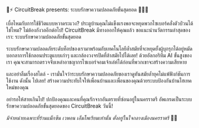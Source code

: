 🔋⚡️ CircuitBreak presents: ระบบรักษาความปลอดภัยขั้นสุดยอด 🕵️‍♂️🔥

เบื่อไหมกับการใช้ชีวิตแบบหวาดระแวง? ประตูบ้านคุณไม่แข็งแรงพอจะหยุดพวกไซเบอร์คลั่งตัวป่วนได้ใช่ไหม? ไม่ต้องกังวลอีกต่อไป! CircuitBreak มีทางออกให้คุณแล้ว ขอแนะนำนวัตกรรมล่าสุดของเรา: ระบบรักษาความปลอดภัยขั้นสุดยอด

ระบบรักษาความปลอดภัยระดับท็อปของเรามาพร้อมกับเทคโนโลยีล้ำสมัยที่จะหยุดยั้งผู้บุกรุกได้อยู่หมัด บอกลาการใช้กลอนประตูแบบเก่าๆ และกล้องวงจรปิดที่ล้าสมัยไปได้เลย! ด้วยอัลกอริทึม AI ขั้นสูงของเรา คุณจะสามารถตรวจจับเหล่าอาชญากรไซเบอร์จอมเจ้าเล่ห์ได้ก่อนที่พวกเขาจะสร้างความเสียหาย

และอย่าลืมเรื่องสไตล์ - เรามั่นใจว่าระบบรักษาความปลอดภัยของเราดูทันสมัยล้ำยุคไม่แพ้ฟังก์ชันการใช้งาน ดังนั้น ไปเลย! สร้างความประทับใจให้เพื่อนบ้านและเพื่อนของคุณด้วยระบบป้องกันบ้านไฮเทคใหม่ของคุณ

อย่ารอให้สายเกินไป! ปกป้องคุณและคนที่คุณรักจากอันตรายที่ซ่อนอยู่ในนครราตรี อัพเกรดเป็นระบบรักษาความปลอดภัยขั้นสุดยอดของ CircuitBreak วันนี้!

_มีจำหน่ายเฉพาะที่ร้านแม็กซีน เวพอน เอ็มโพเรียมเท่านั้น ตั้งอยู่ในใจกลางเมืองนครราตรี_ 🌆🔫

